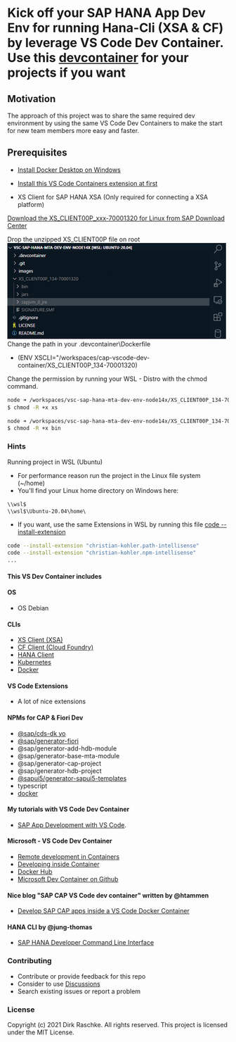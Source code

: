 # Kick off your SAP HANA App Dev Env for running Hana-Cli (XSA & CF) by leverage VS Code Dev Container. Use this [devcontainer](https://github.com/draschke/vscode-sap-hana-dev-env-for-running-hana-cli/tree/main/.devcontainer) for your projects if you want

## Motivation

The approach of this project was to share the same required dev environment by using the same VS Code Dev Containers to make the start for new team members more easy and faster.

## Prerequisites

- [Install Docker Desktop on Windows](https://docs.docker.com/docker-for-windows/install/)

- [Install this VS Code Containers extension at first](https://code.visualstudio.com/docs/remote/containers-tutorial#_install-the-extension)

- XS Client for SAP HANA XSA (Only required for connecting a XSA platform)
  
[Download the XS_CLIENT00P_xxx-70001320 for Linux from SAP Download Center](https://launchpad.support.sap.com/#/softwarecenter/template/products/related/_APP=00200682500000001943&_EVENT=DISPHIER&HEADER=Y&FUNCTIONBAR=N&EVENT=TREE&NE=NAVIGATE&ENR=73554900100900001301&V=MAINT/SAP%20HANA%20PLATFORM%20EDITION%202.0)  

  Drop the unzipped XS_CLIENT00P file on root  
![XS Client](docs/public/node14.png)  
Change the path in your .devcontainer\Dockerfile

- (ENV XSCLI="/workspaces/cap-vscode-dev-container/XS_CLIENT00P_134-70001320)

Change the permission by running your WSL - Distro with the chmod command.

```bash
node ➜ /workspaces/vsc-sap-hana-mta-dev-env-node14x/XS_CLIENT00P_134-70001320/bin (docs ✗)
$ chmod -R +x xs
```

```bash
node ➜ /workspaces/vsc-sap-hana-mta-dev-env-node14x/XS_CLIENT00P_134-70001320/sapjvm_8_jre/ (docs ✗)
$ chmod -R +x bin
```

### Hints

Running project in WSL (Ubuntu)

- For performance reason run the project in the Linux file system (~/home)
- You'll find your Linux home directory on Windows here:
  
```windows
\\wsl$
\\wsl$\Ubuntu-20.04\home\
```

- If you want, use the same Extensions in WSL by running this file [code --install-extension](https://github.com/draschke/vsc-sap-hana-mta-dev-env-node14x/blob/main/install-extensions.txt)

```bash
code --install-extension "christian-kohler.path-intellisense"
code --install-extension "christian-kohler.npm-intellisense"
...
```

#### This VS Dev Container includes  

#### OS

- OS Debian

#### CLIs

- [XS Client (XSA)](https://launchpad.support.sap.com/#/softwarecenter/template/products/related/_APP=00200682500000001943&_EVENT=DISPHIER&HEADER=Y&FUNCTIONBAR=N&EVENT=TREE&NE=NAVIGATE&ENR=73554900100900001301&V=MAINT/SAP%20HANA%20PLATFORM%20EDITION%202.0)
- [CF Client (Cloud Foundry)](https://docs.cloudfoundry.org/cf-cli/install-go-cli.html#pkg-linux)
- [HANA Client](https://www.npmjs.com/package/hana-cli)
- [Kubernetes](https://kubernetes.io/docs/tasks/tools/install-kubectl-linux/)
- [Docker](https://code.visualstudio.com/docs/containers/choosing-dev-environment#_enabling-docker-cli-inside-a-remote-development-environment)

#### VS Code Extensions

- A lot of nice extensions
  
#### NPMs for CAP & Fiori Dev

- [@sap/cds-dk yo](https://www.npmjs.com/package/@sap/cds-dk)
- [@sap/generator-fiori](https://www.npmjs.com/package/@sap/generator-fiori)
- @sap/generator-add-hdb-module
- @sap/generator-base-mta-module
- @sap/generator-cap-project
- @sap/generator-hdb-project
- [@sapui5/generator-sapui5-templates](https://www.npmjs.com/package/@sapui5/generator-sapui5-templates)
- typescript
- [docker](https://docs.docker.com/get-docker/)

#### My tutorials with VS Code Dev Container

- [SAP App Development with VS Code](https://draschke.github.io/my-SAP-exercises-with-VSCode/).

#### Microsoft - VS Code Dev Container

- [Remote development in Containers](https://code.visualstudio.com/docs/remote/containers-tutorial)
- [Developing inside Container](https://code.visualstudio.com/docs/remote/containers)
- [Docker Hub](https://hub.docker.com/_/microsoft-vscode-devcontainers)
- [Microsoft Dev Container on Github](https://github.com/microsoft/vscode-dev-containers)  

#### Nice blog "SAP CAP VS Code dev container" written by @htammen

- [Develop SAP CAP apps inside a VS Code Docker Container](https://blogs.som/2020/02/20/develop-sap-cap-apps-inside-a-vs-code-docker-container/)

#### HANA CLI by @jung-thomas

- [SAP HANA Developer Command Line Interface](https://github.com/SAP-samples/hana-developer-cli-tool-example)

### Contributing

- Contribute or provide feedback for this repo
- Consider to use [Discussions](https://github.com/draschke/vsc-sap-hana-mta-dev-env-node14x/discussions)
- Search existing issues or report a problem

### License

Copyright (c) 2021 Dirk Raschke. All rights reserved. This project is licensed under the MIT License.
